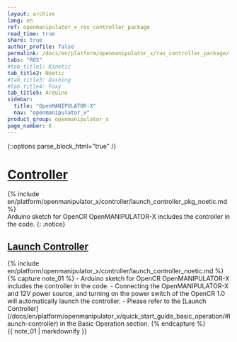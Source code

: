 ```yaml
---
layout: archive
lang: en
ref: openmanipulator_x_ros_controller_package
read_time: true
share: true
author_profile: false
permalink: /docs/en/platform/openmanipulator_x/ros_controller_package/
tabs: "ROS"
#tab_title1: Kinetic
tab_title2: Noetic
#tab_title3: Dashing
#tab_title4: Foxy
tab_title5: Arduino
sidebar:
  title: "OpenMANIPULATOR-X"
  nav: "openmanipulator_x"
product_group: openmanipulator_x
page_number: 6
---
```


<div style="counter-reset: h1 4"></div>

{::options parse_block_html="true" /}

# [Controller](#controller)

<!-- <section data-id="{{ page.tab_title1 }}" class="tab_contents">
{% include en/platform/openmanipulator_x/controller/launch_controller_pkg_kinetic.md %}
</section> -->

<section data-id="{{ page.tab_title2 }}" class="tab_contents">
{% include en/platform/openmanipulator_x/controller/launch_controller_pkg_noetic.md %}
</section>

<!-- <section data-id="{{ page.tab_title3 }}" class="tab_contents">
{% include en/platform/openmanipulator_x/controller/launch_controller_pkg_dashing.md %}
</section> -->

<!-- <section data-id="{{ page.tab_title4 }}" class="tab_contents">
{% include en/platform/openmanipulator_x/controller/launch_controller_pkg_foxy.md %}
</section> -->

<section data-id="{{ page.tab_title5 }}" class="tab_contents">
Arduino sketch for OpenCR OpenMANIPULATOR-X includes the controller in the code.
{: .notice}
</section>

## [Launch Controller](#launch-controller)

<!-- <section data-id="{{ page.tab_title1 }}" class="tab_contents">
{% include en/platform/openmanipulator_x/controller/launch_controller_kinetic.md %}
</section> -->

<section data-id="{{ page.tab_title2 }}" class="tab_contents">
{% include en/platform/openmanipulator_x/controller/launch_controller_noetic.md %}
</section>

<!-- <section data-id="{{ page.tab_title3 }}" class="tab_contents">
{% include en/platform/openmanipulator_x/controller/launch_controller_dashing.md %}
</section> -->

<!-- <section data-id="{{ page.tab_title4 }}" class="tab_contents">
{% include en/platform/openmanipulator_x/controller/launch_controller_foxy.md %}
</section> -->

<section data-id="{{ page.tab_title5 }}" class="tab_contents">
{% capture note_01 %}
- Arduino sketch for OpenCR OpenMANIPULATOR-X includes the controller in the code.  
- Connecting the OpenMANIPULATOR-X and 12V power source, and turning on the power switch of the OpenCR 1.0 will automatically launch the controller.  
- Please refer to the [Launch Controller](/docs/en/platform/openmanipulator_x/quick_start_guide_basic_operation/#launch-controller) in the Basic Operation section.
{% endcapture %}
<div class="notice--warning">{{ note_01 | markdownify }}</div>
</section>
